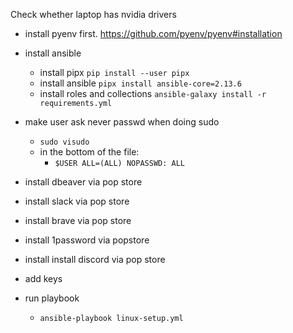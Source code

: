 Check whether laptop has nvidia drivers
- install pyenv first. https://github.com/pyenv/pyenv#installation

- install ansible
    - install pipx `pip install --user pipx`
    - install ansible `pipx install ansible-core=2.13.6`
    - install roles and collections `ansible-galaxy install -r requirements.yml`

- make user ask never passwd when doing sudo
    - `sudo visudo`
    - in the bottom of the file:
        - `$USER ALL=(ALL) NOPASSWD: ALL`
- install dbeaver via pop store
- install slack via pop store
- install brave via pop store
- install 1password via popstore
- install install discord via pop store

- add keys
- run playbook
    - `ansible-playbook linux-setup.yml`
